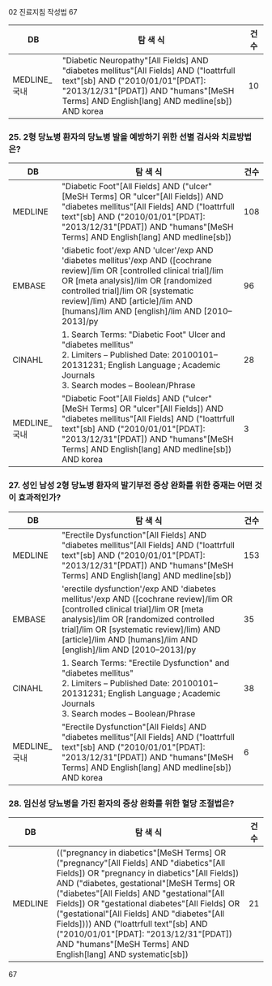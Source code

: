 02 진료지침 작성법 67

| DB | 탐 색 식 | 건수 |
|---|---|---|
| MEDLINE_국내 | "Diabetic Neuropathy"[All Fields] AND "diabetes mellitus"[All Fields] AND ("loattrfull text"[sb] AND ("2010/01/01"[PDAT]: "2013/12/31"[PDAT]) AND "humans"[MeSH Terms] AND English[lang] AND medline[sb]) AND korea | 10 |

### 25. 2형 당뇨병 환자의 당뇨병 발을 예방하기 위한 선별 검사와 치료방법은?

| DB | 탐 색 식 | 건수 |
|---|---|---|
| MEDLINE | "Diabetic Foot"[All Fields] AND ("ulcer"[MeSH Terms] OR "ulcer"[All Fields]) AND "diabetes mellitus"[All Fields] AND ("loattrfull text"[sb] AND ("2010/01/01"[PDAT]: "2013/12/31"[PDAT]) AND "humans"[MeSH Terms] AND English[lang] AND medline[sb]) | 108 |
| EMBASE | 'diabetic foot'/exp AND 'ulcer'/exp AND 'diabetes mellitus'/exp AND ([cochrane review]/lim OR [controlled clinical trial]/lim OR [meta analysis]/lim OR [randomized controlled trial]/lim OR [systematic review]/lim) AND [article]/lim AND [humans]/lim AND [english]/lim AND [2010–2013]/py | 96 |
| CINAHL | 1. Search Terms: "Diabetic Foot" Ulcer and "diabetes mellitus"<br>2. Limiters – Published Date: 20100101–20131231; English Language ; Academic Journals<br>3. Search modes – Boolean/Phrase | 28 |
| MEDLINE_국내 | "Diabetic Foot"[All Fields] AND ("ulcer"[MeSH Terms] OR "ulcer"[All Fields]) AND "diabetes mellitus"[All Fields] AND ("loattrfull text"[sb] AND ("2010/01/01"[PDAT]: "2013/12/31"[PDAT]) AND "humans"[MeSH Terms] AND English[lang] AND medline[sb]) AND korea | 3 |

### 27. 성인 남성 2형 당뇨병 환자의 발기부전 증상 완화를 위한 중재는 어떤 것이 효과적인가?

| DB | 탐 색 식 | 건수 |
|---|---|---|
| MEDLINE | "Erectile Dysfunction"[All Fields] AND "diabetes mellitus"[All Fields] AND ("loattrfull text"[sb] AND ("2010/01/01"[PDAT]: "2013/12/31"[PDAT]) AND "humans"[MeSH Terms] AND English[lang] AND medline[sb]) | 153 |
| EMBASE | 'erectile dysfunction'/exp AND 'diabetes mellitus'/exp AND ([cochrane review]/lim OR [controlled clinical trial]/lim OR [meta analysis]/lim OR [randomized controlled trial]/lim OR [systematic review]/lim) AND [article]/lim AND [humans]/lim AND [english]/lim AND [2010–2013]/py | 35 |
| CINAHL | 1. Search Terms: "Erectile Dysfunction" and "diabetes mellitus"<br>2. Limiters – Published Date: 20100101–20131231; English Language ; Academic Journals<br>3. Search modes – Boolean/Phrase | 38 |
| MEDLINE_국내 | "Erectile Dysfunction"[All Fields] AND "diabetes mellitus"[All Fields] AND ("loattrfull text"[sb] AND ("2010/01/01"[PDAT]: "2013/12/31"[PDAT]) AND "humans"[MeSH Terms] AND English[lang] AND medline[sb]) AND korea | 6 |

### 28. 임신성 당뇨병을 가진 환자의 증상 완화를 위한 혈당 조절법은?

| DB | 탐 색 식 | 건수 |
|---|---|---|
| MEDLINE | (("pregnancy in diabetics"[MeSH Terms] OR ("pregnancy"[All Fields] AND "diabetics"[All Fields]) OR "pregnancy in diabetics"[All Fields]) AND ("diabetes, gestational"[MeSH Terms] OR ("diabetes"[All Fields] AND "gestational"[All Fields]) OR "gestational diabetes"[All Fields] OR ("gestational"[All Fields] AND "diabetes"[All Fields]))) AND ("loattrfull text"[sb] AND ("2010/01/01"[PDAT]: "2013/12/31"[PDAT]) AND "humans"[MeSH Terms] AND English[lang] AND systematic[sb]) | 21 |
<PAGE>67